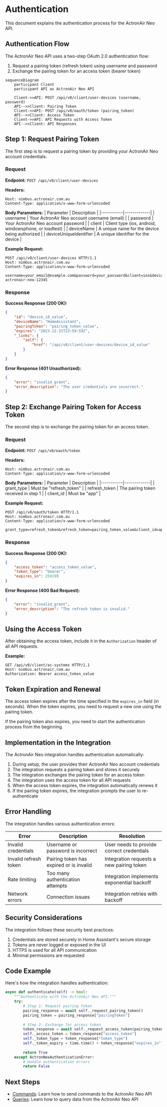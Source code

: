 # Authentication

This document explains the authentication process for the ActronAir Neo API.

## Authentication Flow

The ActronAir Neo API uses a two-step OAuth 2.0 authentication flow:

1. Request a pairing token (refresh token) using username and password
2. Exchange the pairing token for an access token (bearer token)

```mermaid
sequenceDiagram
    participant Client
    participant API as ActronAir Neo API
    
    Client->>API: POST /api/v0/client/user-devices (username, password)
    API-->>Client: Pairing Token
    Client->>API: POST /api/v0/oauth/token (pairing_token)
    API-->>Client: Access Token
    Client->>API: API Requests with Access Token
    API-->>Client: API Responses
```

## Step 1: Request Pairing Token

The first step is to request a pairing token by providing your ActronAir Neo account credentials.

### Request

**Endpoint:** `POST /api/v0/client/user-devices`

**Headers:**
```
Host: nimbus.actronair.com.au
Content-Type: application/x-www-form-urlencoded
```

**Body Parameters:**
| Parameter | Description |
|-----------|-------------|
| username | Your ActronAir Neo account username (email) |
| password | Your ActronAir Neo account password |
| client | Client type (ios, android, windowsphone, or loadtest) |
| deviceName | A unique name for the device being authorized |
| deviceUniqueIdentifier | A unique identifier for the device |

**Example Request:**
```http
POST /api/v0/client/user-devices HTTP/1.1
Host: nimbus.actronair.com.au
Content-Type: application/x-www-form-urlencoded

username=your_email@example.com&password=your_password&client=ios&deviceName=HomeAssistant&deviceUniqueIdentifier=ha-actronair-neo-12345
```

### Response

**Success Response (200 OK):**
```json
{
    "id": "device_id_value",
    "deviceName": "HomeAssistant",
    "pairingToken": "pairing_token_value",
    "expires": "2023-12-31T23:59:59Z",
    "_links": {
        "self": {
            "href": "/api/v0/client/user-devices/device_id_value"
        }
    }
}
```

**Error Response (401 Unauthorized):**
```json
{
    "error": "invalid_grant",
    "error_description": "The user credentials are incorrect."
}
```

## Step 2: Exchange Pairing Token for Access Token

The second step is to exchange the pairing token for an access token.

### Request

**Endpoint:** `POST /api/v0/oauth/token`

**Headers:**
```
Host: nimbus.actronair.com.au
Content-Type: application/x-www-form-urlencoded
```

**Body Parameters:**
| Parameter | Description |
|-----------|-------------|
| grant_type | Must be "refresh_token" |
| refresh_token | The pairing token received in step 1 |
| client_id | Must be "app" |

**Example Request:**
```http
POST /api/v0/oauth/token HTTP/1.1
Host: nimbus.actronair.com.au
Content-Type: application/x-www-form-urlencoded

grant_type=refresh_token&refresh_token=pairing_token_value&client_id=app
```

### Response

**Success Response (200 OK):**
```json
{
    "access_token": "access_token_value",
    "token_type": "bearer",
    "expires_in": 259199
}
```

**Error Response (400 Bad Request):**
```json
{
    "error": "invalid_grant",
    "error_description": "The refresh token is invalid."
}
```

## Using the Access Token

After obtaining the access token, include it in the `Authorization` header of all API requests.

**Example:**
```http
GET /api/v0/client/ac-systems HTTP/1.1
Host: nimbus.actronair.com.au
Authorization: Bearer access_token_value
```

## Token Expiration and Renewal

The access token expires after the time specified in the `expires_in` field (in seconds). When the token expires, you need to request a new one using the pairing token.

If the pairing token also expires, you need to start the authentication process from the beginning.

## Implementation in the Integration

The ActronAir Neo integration handles authentication automatically:

1. During setup, the user provides their ActronAir Neo account credentials
2. The integration requests a pairing token and stores it securely
3. The integration exchanges the pairing token for an access token
4. The integration uses the access token for all API requests
5. When the access token expires, the integration automatically renews it
6. If the pairing token expires, the integration prompts the user to re-authenticate

## Error Handling

The integration handles various authentication errors:

| Error | Description | Resolution |
|-------|-------------|------------|
| Invalid credentials | Username or password is incorrect | User needs to provide correct credentials |
| Invalid refresh token | Pairing token has expired or is invalid | Integration requests a new pairing token |
| Rate limiting | Too many authentication attempts | Integration implements exponential backoff |
| Network errors | Connection issues | Integration retries with backoff |

## Security Considerations

The integration follows these security best practices:

1. Credentials are stored securely in Home Assistant's secure storage
2. Tokens are never logged or exposed in the UI
3. HTTPS is used for all API communication
4. Minimal permissions are requested

## Code Example

Here's how the integration handles authentication:

```python
async def authenticate(self) -> bool:
    """Authenticate with the ActronAir Neo API."""
    try:
        # Step 1: Request pairing token
        pairing_response = await self._request_pairing_token()
        pairing_token = pairing_response["pairingToken"]
        
        # Step 2: Exchange for access token
        token_response = await self._request_access_token(pairing_token)
        self._access_token = token_response["access_token"]
        self._token_type = token_response["token_type"]
        self._token_expiry = time.time() + token_response["expires_in"]
        
        return True
    except ActronNeoAuthenticationError:
        # Handle authentication errors
        return False
```

## Next Steps

- [Commands](commands.md): Learn how to send commands to the ActronAir Neo API
- [Queries](queries.md): Learn how to query data from the ActronAir Neo API
